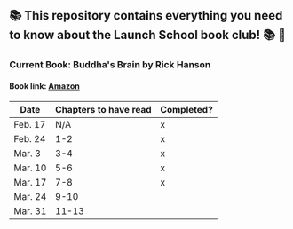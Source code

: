 ## :books: This repository contains everything you need to know about the Launch School book club! :books: :tada:

### Current Book: Buddha's Brain by Rick Hanson
#### Book link: [Amazon](https://www.amazon.com/Buddhas-Brain-Practical-Neuroscience-Happiness/dp/1572246952/ref=sr_1_1?crid=2IF4QWYOKJ35A&dchild=1&keywords=buddha%27s+brain&qid=1613700960&sprefix=buddha%27s+%2Caps%2C203&sr=8-1)

| Date | Chapters to have read | Completed? |
|----------|------|----------|
| Feb. 17 | N/A | x |
| Feb. 24 | 1-2 | x | 
| Mar. 3 | 3-4 | x | 
| Mar. 10 | 5-6 | x |
| Mar. 17 | 7-8 | x | 
| Mar. 24 | 9-10 | | 
| Mar. 31 | 11-13 | | 

